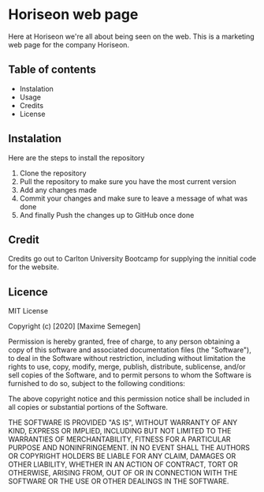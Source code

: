# Horiseon web page
Here at Horiseon we're all about being seen on the web. This is a marketing web page for the company Horiseon.

## Table of contents
* Instalation
* Usage
* Credits
* License

## Instalation
Here are the steps to install the repository
1. Clone the repository
2. Pull the repository to make sure you have the most current version
3. Add any changes made 
4. Commit your changes and make sure to leave a message of what was done
5. And finally Push the changes up to GitHub once done

## Credit 
Credits go out to Carlton University Bootcamp for supplying the innitial code for the website. 

## Licence
MIT License

Copyright (c) [2020] [Maxime Semegen]

Permission is hereby granted, free of charge, to any person obtaining a copy
of this software and associated documentation files (the "Software"), to deal
in the Software without restriction, including without limitation the rights
to use, copy, modify, merge, publish, distribute, sublicense, and/or sell
copies of the Software, and to permit persons to whom the Software is
furnished to do so, subject to the following conditions:

The above copyright notice and this permission notice shall be included in all
copies or substantial portions of the Software.

THE SOFTWARE IS PROVIDED "AS IS", WITHOUT WARRANTY OF ANY KIND, EXPRESS OR
IMPLIED, INCLUDING BUT NOT LIMITED TO THE WARRANTIES OF MERCHANTABILITY,
FITNESS FOR A PARTICULAR PURPOSE AND NONINFRINGEMENT. IN NO EVENT SHALL THE
AUTHORS OR COPYRIGHT HOLDERS BE LIABLE FOR ANY CLAIM, DAMAGES OR OTHER
LIABILITY, WHETHER IN AN ACTION OF CONTRACT, TORT OR OTHERWISE, ARISING FROM,
OUT OF OR IN CONNECTION WITH THE SOFTWARE OR THE USE OR OTHER DEALINGS IN THE
SOFTWARE.


